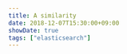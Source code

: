 ```yaml
---
title: A similarity
date: 2018-12-07T15:30:00+09:00
showDate: true
tags: ["elasticsearch"]
---
```


## 
